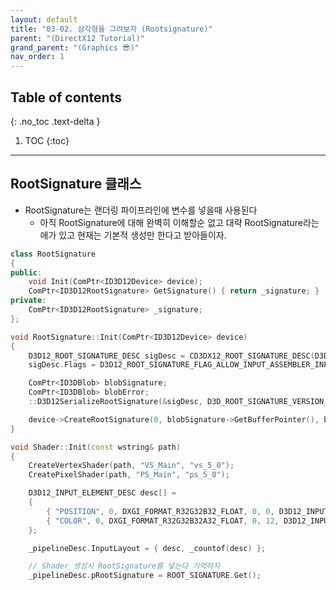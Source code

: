 ```yaml
---
layout: default
title: "03-02. 삼각형을 그려보자 (Rootsignature)"
parent: "(DirectX12 Tutorial)"
grand_parent: "(Graphics 😎)"
nav_order: 1
---
```


## Table of contents
{: .no_toc .text-delta }

1. TOC
{:toc}

---

## RootSignature 클래스

* RootSignature는 랜더링 파이프라인에 변수를 넣을때 사용된다
    * 아직 RootSignature에 대해 완벽히 이해할순 없고 대략 RootSignature라는 애가 있고 현재는 기본적 생성만 한다고 받아들이자.

```cpp
class RootSignature
{
public:
    void Init(ComPtr<ID3D12Device> device);
    ComPtr<ID3D12RootSignature> GetSignature() { return _signature; }
private:
    ComPtr<ID3D12RootSignature> _signature;
};
```

```cpp
void RootSignature::Init(ComPtr<ID3D12Device> device)
{
    D3D12_ROOT_SIGNATURE_DESC sigDesc = CD3DX12_ROOT_SIGNATURE_DESC(D3D12_DEFAULT);
    sigDesc.Flags = D3D12_ROOT_SIGNATURE_FLAG_ALLOW_INPUT_ASSEMBLER_INPUT_LAYOUT; // 입력 조립 단계

    ComPtr<ID3DBlob> blobSignature;
    ComPtr<ID3DBlob> blobError;
    ::D3D12SerializeRootSignature(&sigDesc, D3D_ROOT_SIGNATURE_VERSION_1, &blobSignature, &blobError);

    device->CreateRootSignature(0, blobSignature->GetBufferPointer(), blobSignature->GetBufferSize(), IID_PPV_ARGS(&_signature));
}
```

```cpp
void Shader::Init(const wstring& path)
{
	CreateVertexShader(path, "VS_Main", "vs_5_0");
	CreatePixelShader(path, "PS_Main", "ps_5_0");

	D3D12_INPUT_ELEMENT_DESC desc[] =
	{
		{ "POSITION", 0, DXGI_FORMAT_R32G32B32_FLOAT, 0, 0, D3D12_INPUT_CLASSIFICATION_PER_VERTEX_DATA, 0 },
		{ "COLOR", 0, DXGI_FORMAT_R32G32B32A32_FLOAT, 0, 12, D3D12_INPUT_CLASSIFICATION_PER_VERTEX_DATA, 0 }
	};

	_pipelineDesc.InputLayout = { desc, _countof(desc) };

    // Shader 생성시 RootSignature를 넣는다 기억하자
	_pipelineDesc.pRootSignature = ROOT_SIGNATURE.Get();
```
